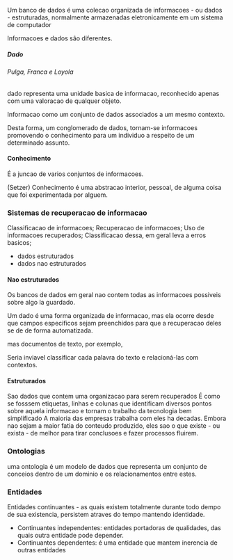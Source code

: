 Um banco de dados é uma colecao organizada de informacoes - ou dados - estruturadas, normalmente armazenadas eletronicamente em um sistema de computador

Informacoes e dados são diferentes.


##### Dado

###### Pulga, Franca e Loyola
dado representa uma unidade basica de informacao, reconhecido apenas com uma valoracao de qualquer objeto. 

Informacao como um conjunto de dados associados a um mesmo contexto. 

Desta forma, um conglomerado de dados, tornam-se informacoes promovendo o conhecimento para um individuo a respeito de um determinado assunto. 


#### Conhecimento
É a juncao de varios conjuntos de informacoes.

(Setzer) Conhecimento é uma abstracao interior, pessoal, de alguma coisa que foi experimentada por alguem. 


### Sistemas de recuperacao de informacao

Classificacao de informacoes;
Recuperacao de informacoes;
Uso de informacoes recuperados;
Classificacao dessa, em geral leva a erros basicos;
- dados estruturados
- dados nao estruturados 

#### Nao estruturados

Os bancos de dados em geral nao contem todas as informacoes possiveis sobre algo la guardado.

Um dado é uma forma organizada de informacao, mas ela ocorre desde que campos especificos sejam preenchidos para que a recuperacao deles se de de forma automatizada. 

mas documentos de texto, por exemplo, 

Seria inviavel classificar cada palavra do texto e relacioná-las com contextos. 

#### Estruturados
Sao dados que contem uma organizacao para serem recuperados
É como se fosssem etiquetas, linhas e colunas que identificam diversos pontos sobre aquela informacao e tornam o trabalho da tecnologia bem simplificado
A maioria das empresas trabalha com eles ha decadas. Embora nao sejam a maior fatia do conteudo produzido, eles sao o que existe - ou exista - de melhor para tirar conclusoes e fazer processos fluirem.

### Ontologias 
uma ontologia é um modelo de dados que representa um conjunto de conceios dentro de um dominio e os relacionamentos entre estes.


### Entidades 
Entidades continuantes - as quais existem totalmente durante todo dempo de sua existencia, persistem atraves do tempo mantendo identidade.

- Continuantes independentes: entidades portadoras de qualidades, das quais outra entidade pode depender.
- Continuantes dependentes: é uma entidade que mantem inerencia de outras entidades 


